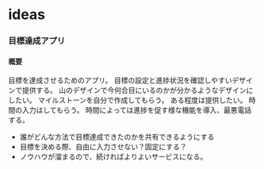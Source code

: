 # ideas
### 目標達成アプリ
#### 概要
目標を達成させるためのアプリ。
目標の設定と進捗状況を確認しやすいデザインで提供する。
山のデザインで今何合目にいるのかが分かるようなデザインにしたい。
マイルストーンを自分で作成してもらう。
ある程度は提供したい。
時間の入力はしてもらう。
時間によっては進捗を促す様な機能を導入、最悪電話する。

- 誰がどんな方法で目標達成できたのかを共有できるようにする
- 目標を決める際、自由に入力させない？固定にする？
- ノウハウが溜まるので、続ければよりよいサービスになる。
